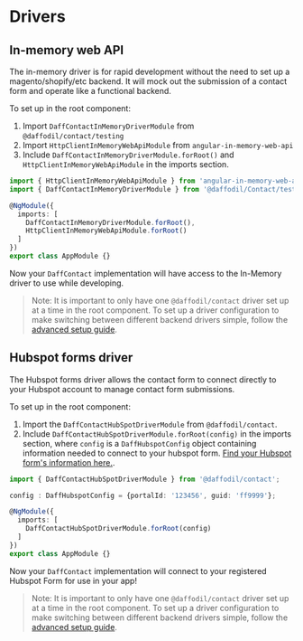 # Drivers 

## In-memory web API
The in-memory driver is for rapid development without the need to set up a magento/shopify/etc backend. It will mock out the submission of a contact form and operate like a functional backend.

To set up in the root component:
1. Import `DaffContactInMemoryDriverModule` from `@daffodil/contact/testing`
2. Import `HttpClientInMemoryWebApiModule` from `angular-in-memory-web-api`
3. Include `DaffContactInMemoryDriverModule.forRoot()` and `HttpClientInMemoryWebApiModule` in the imports section.

```ts
import { HttpClientInMemoryWebApiModule } from 'angular-in-memory-web-api';
import { DaffContactInMemoryDriverModule } from '@daffodil/Contact/testing';

@NgModule({
  imports: [
    DaffContactInMemoryDriverModule.forRoot(),
    HttpClientInMemoryWebApiModule.forRoot()
  ]
})
export class AppModule {}
```

Now your `DaffContact` implementation will have access to the In-Memory driver to use while developing.

> Note: It is important to only have one `@daffodil/contact` driver set up at a time in the root component. To set up a driver configuration to make switching between different backend drivers simple, follow the [advanced setup guide](). <!-- later on this can link to a guide about setting up a config file for multiple drivers like demo -->

## Hubspot forms driver
The Hubspot forms driver allows the contact form to connect directly to your Hubspot account to manage contact form submissions.

To set up in the root component:
1. Import the `DaffContactHubSpotDriverModule` from `@daffodil/contact`.
2. Include `DaffContactHubSpotDriverModule.forRoot(config)` in the imports section, where `config` is a `DaffHubspotConfig` object containing information needed to connect to your hubspot form. [Find your Hubspot form's information here.](https://knowledge.hubspot.com/forms/find-your-form-guid).

```ts
import { DaffContactHubSpotDriverModule } from '@daffodil/contact';

config : DaffHubspotConfig = {portalId: '123456', guid: 'ff9999'};

@NgModule({
  imports: [
    DaffContactHubSpotDriverModule.forRoot(config)
  ]
})
export class AppModule {}
```

Now your `DaffContact` implementation will connect to your registered Hubspot Form for use in your app!

> Note: It is important to only have one `@daffodil/contact` driver set up at a time in the root component. To set up a driver configuration to make switching between different backend drivers simple, follow the [advanced setup guide](). <!-- later on this can link to a guide about setting up a config file for multiple drivers like demo -->
